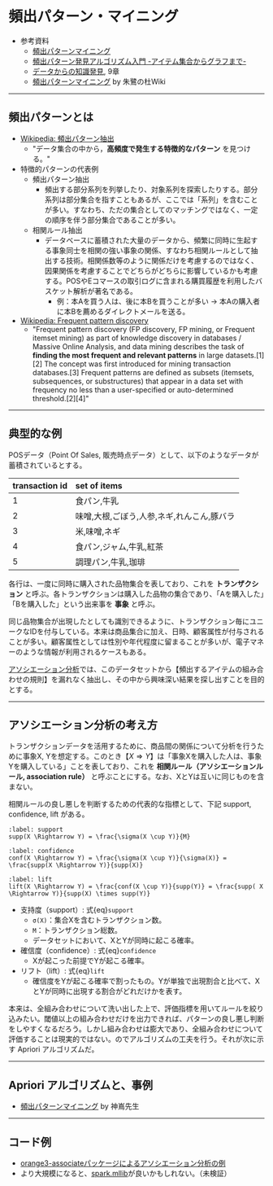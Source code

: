 # 頻出パターン・マイニング
- 参考資料
  - [頻出パターンマイニング](http://www.kamishima.net/archive/freqpat.pdf)
  - [頻出パターン発見アルゴリズム入門 -アイテム集合からグラフまで-](http://research.nii.ac.jp/~uno/papers/0806AIlecture.pdf)
  - [データからの知識発見](https://www.amazon.co.jp/dp/459531373X), 9章
  - [頻出パターンマイニング](http://ibisforest.org/index.php?頻出パターンマイニング) by 朱鷺の杜Wiki

---
## 頻出パターンとは
- [Wikipedia: 頻出パターン抽出](https://ja.wikipedia.org/wiki/データマイニング#頻出パターン抽出)
  - "データ集合の中から，**高頻度で発生する特徴的なパターン** を見つける。"
- 特徴的パターンの代表例
  - 頻出パターン抽出
    - 頻出する部分系列を列挙したり、対象系列を探索したりする。部分系列は部分集合を指すこともあるが、ここでは「系列」を含むことが多い。すなわち、ただの集合としてのマッチングではなく、一定の順序を伴う部分集合であることが多い。
  - 相関ルール抽出
    - データベースに蓄積された大量のデータから、頻繁に同時に生起する事象同士を相関の強い事象の関係、すなわち相関ルールとして抽出する技術。相関係数等のように関係だけを考慮するのではなく、因果関係を考慮することでどちらがどちらに影響しているかも考慮する。POSやEコマースの取引ログに含まれる購買履歴を利用したバスケット解析が著名である。
      - 例：本Aを買う人は、後に本Bを買うことが多い → 本Aの購入者に本Bを薦めるダイレクトメールを送る。
- [Wikipedia: Frequent pattern discovery](https://en.wikipedia.org/wiki/Frequent_pattern_discovery)
  - "Frequent pattern discovery (FP discovery, FP mining, or Frequent itemset mining) as part of knowledge discovery in databases / Massive Online Analysis, and data mining describes the task of **finding the most frequent and relevant patterns** in large datasets.[1][2] The concept was first introduced for mining transaction databases.[3] Frequent patterns are defined as subsets (itemsets, subsequences, or substructures) that appear in a data set with frequency no less than a user-specified or auto-determined threshold.[2][4]"

---
## 典型的な例
POSデータ（Point Of Sales, 販売時点データ）として、以下のようなデータが蓄積されているとする。

| transaction id | set of items |
|:---|:---|
|1|食パン,牛乳|
|2|味噌,大根,ごぼう,人参,ネギ,れんこん,豚バラ|
|3|米,味噌,ネギ|
|4|食パン,ジャム,牛乳,紅茶|
|5|調理パン,牛乳,珈琲|

各行は、一度に同時に購入された品物集合を表しており、これを **トランザクション** と呼ぶ。各トランザクションは購入した品物の集合であり、「Aを購入した」「Bを購入した」という出来事を **事象** と呼ぶ。

同じ品物集合が出現したとしても識別できるように、トランザクション毎にユニークなIDを付与している。本来は商品集合に加え、日時、顧客属性が付与されることが多い。顧客属性としては性別や年代程度に留まることが多いが、電子マネーのような情報が利用されるケースもある。

[アソシエーション分析](https://en.wikipedia.org/wiki/Association_rule_learning)では、このデータセットから【頻出するアイテムの組み合わせの規則】を漏れなく抽出し、その中から興味深い結果を探し出すことを目的とする。

---
## アソシエーション分析の考え方
トランザクションデータを活用するために、商品間の関係について分析を行うために事象X, Yを想定する。このとき【$X \Rightarrow Y$】は「事象Xを購入した人は、事象Yを購入している」ことを表しており、これを **相関ルール（アソシエーションルール, association rule）** と呼ぶことにする。なお、XとYは互いに同じものを含まない。

相関ルールの良し悪しを判断するための代表的な指標として、下記 support, confidence, lift がある。

```{math}
:label: support
supp(X \Rightarrow Y) = \frac{\sigma(X \cup Y)}{M}
```
```{math}
:label: confidence
conf(X \Rightarrow Y) = \frac{\sigma(X \cup Y)}{\sigma(X)} = \frac{supp(X \Rightarrow Y)}{supp(X)}
```
```{math}
:label: lift
lift(X \Rightarrow Y) = \frac{conf(X \cup Y)}{supp(Y)} = \frac{supp( X \Rightarrow Y)}{supp(X) \times supp(Y)}
```

- 支持度（support）: 式{eq}`support`
  - ``σ(X)``：集合Xを含むトランザクション数。
  - ``M``：トランザクション総数。
  - データセットにおいて、XとYが同時に起こる確率。
- 確信度（confidence）: 式{eq}`confidence`
  - Xが起こった前提でYが起こる確率。
- リフト（lift）: 式{eq}`lift`
  - 確信度をYが起こる確率で割ったもの。Yが単独で出現割合と比べて、XとYが同時に出現する割合がどれだけかを表す。

本来は、全組み合わせについて洗い出した上で、評価指標を用いてルールを絞り込みたい。閾値以上の組み合わせだけを出力できれば、パターンの良し悪し判断をしやすくなるだろう。しかし組み合わせは膨大であり、全組み合わせについて評価することは現実的ではない。のでアルゴリズムの工夫を行う。それが次に示す Apriori アルゴリズムだ。

---
## Apriori アルゴリズムと、事例
- [頻出パターンマイニング](http://www.kamishima.net/archive/freqpat.pdf) by 神嶌先生

---
## コード例
- [orange3-associateパッケージによるアソシエーション分析の例](./associationrules.ipynb)
- より大規模になると、[spark.mllib](http://mogile.web.fc2.com/spark/mllib-frequent-pattern-mining.html)が良いかもしれない。（未検証）
